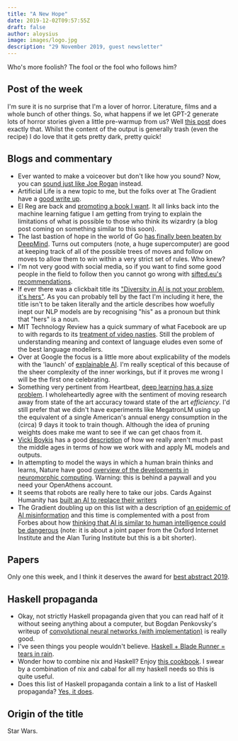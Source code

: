 ```yaml
---
title: "A New Hope"
date: 2019-12-02T09:57:55Z
draft: false
author: aloysius
image: images/logo.jpg
description: "29 November 2019, guest newsletter"
---
```


Who's more foolish? The fool or the fool who follows him?

## Post of the week

I'm sure it is no surprise that I'm a lover of horror. Literature, films and a
whole bunch of other things. So, what happens if we let GPT-2 generate lots of
horror stories given a little pre-warmup from us? Well [this
post](https://theoutline.com/post/8302/ai-incredible-horror-stories?zd=3&zi=hes4n2bb)
does exactly that. Whilst the content of the output is generally trash
(even the recipe) I do love that it gets pretty dark, pretty quick!

## Blogs and commentary

- Ever wanted to make a voiceover but don't like how you sound? Now, you can
  [sound just like Joe
  Rogan](https://futurism.com/the-byte/deepfake-ai-look-sound-joe-rogan)
  instead.
- Artificial Life is a new topic to me, but the folks over at The
  Gradient have a [good write
  up](https://thegradient.pub/an-introduction-to-artificial-life-for-people-who-like-ai/).
- El Reg are back and [promoting a book I
  want](https://www.theregister.co.uk/2019/11/26/you_look_like_a_thing_and_i_love_you_review/).
  It all links back into the machine learning fatigue I am getting from trying
  to explain the limitations of what is possible to those who think its wizardry
  (a blog post coming on something similar to this soon).
- The last bastion of hope in the world of Go [has finally been beaten by
  DeepMind](https://www.theverge.com/2019/11/27/20985260/ai-go-alphago-lee-se-dol-retired-deepmind-defeat).
  Turns out computers (note, a huge supercomputer) are good at keeping track of all of the possible trees of
  moves and follow on moves to allow them to win within a very strict set of
  rules. Who knew?
- I'm not very good with social media, so if you want to find some good people
  in the field to follow then you cannot go wrong with [sifted.eu's
  recommendations](https://sifted.eu/articles/30-ai-people-in-europe-to-follow-on-twitter/).
- If ever there was a clickbait title its ["Diversity in AI is not your problem,
  it's hers"](https://medium.com/@robert.munro/bias-in-ai-3ea569f79d6a). As you
  can probably tell by the fact I'm including it here, the title isn't to be
  taken literally and the article describes how woefully inept our NLP models
  are by recognising "his" as a pronoun but think that "hers" is a noun.
- MIT Technology Review has a quick summary of what Facebook are up to with
  regards to its [treatment of video
  nasties](https://www.technologyreview.com/f/614774/this-is-how-facebooks-ai-looks-for-bad-stuff/).
  Still the problem of understanding meaning and context of language eludes even
  some of the best language modellers.
- Over at Google the focus is a little more about explicability of the models
  with the 'launch' of [explainable
  AI](https://storage.googleapis.com/cloud-ai-whitepapers/AI%20Explainability%20Whitepaper.pdf).
  I'm really sceptical of this because of the sheer complexity of the inner
  workings, but if it proves me wrong I will be the first one celebrating.
- Something very pertinent from Heartbeat, [deep learning has a size
  problem](https://heartbeat.fritz.ai/deep-learning-has-a-size-problem-ea601304cd8).
  I wholeheartedly agree with the sentiment of moving research away from state
  of the art accuracy toward state of the art _efficiency_. I'd still prefer
  that we didn't have experiments like MegatronLM using up the equivalent of a
  single American's annual energy consumption in the (circa) 9 days it took to
  train though. Although the idea of pruning weights does make me want to see if
  we can get chaos from it.
- [Vicki Boykis](https://twitter.com/vboykis) has a good
  [description](https://vicki.substack.com/p/were-still-in-the-steam-powered-days?utm_campaign=The%20Data%20Science%20Roundup&utm_medium=email&utm_source=Revue%20newsletter)
  of how we really aren't much past the middle ages in terms of how we work with
  and apply ML models and outputs.
- In attempting to model the ways in which a human brain thinks and learns,
  Nature have good [overview of the developments in neuromorphic
  computing](https://www.nature.com/articles/s41586-019-1677-2). Warning: this
  is behind a paywall and you need your OpenAthens account.
- It seems that robots are really here to take our jobs. Cards Against Humanity
  has [built an AI to replace their
  writers](https://www.techspot.com/news/82977-cards-against-humanity-built-ai-replace-their-writers.html)
- The Gradient doubling up on this list with a description of [an epidemic of AI
  misinformation](https://thegradient.pub/an-epidemic-of-ai-misinformation/) and
  this time is complemented with a post from Forbes about how [thinking that AI
  is similar to human intelligence could be
  dangerous](https://www.forbes.com/sites/fernandezelizabeth/2019/11/30/ai-is-not-similar-to-human-intelligence-thinking-so-could-be-dangerous/)
  (note: it is about a joint paper from the Oxford Internet Institute and the Alan
  Turing Institute but this is a bit shorter).


## Papers

Only one this week, and I think it deserves the award for [best abstract
2019](https://arxiv.org/abs/1911.11423).



## Haskell propaganda

- Okay, not strictly Haskell propaganda given that you can read half of it
  without seeing anything about a computer, but Bogdan Penkovsky's writeup of
  [convolutional neural networks (with
  implementation)](http://penkovsky.com/neural-networks/day5/) is really good.
- I've seen things you people wouldn't believe. [Haskell + Blade Runner = tears in
  rain](https://dev.to/therewillbecode/modelling-the-world-of-blade-runner-with-haskell-s-type-system-41af).
- Wonder how to combine nix and Haskell? Enjoy [this
  cookbook](https://www.srid.ca/haskell-nix.html). I swear by a combination of
  nix and cabal for all my haskell needs so this is quite useful.
- Does this list of Haskell propaganda contain a link to a list of Haskell
  propaganda? [Yes, it
  does](https://williamyaoh.com/posts/2019-11-24-design-and-testing-articles.html).


## Origin of the title

Star Wars.
